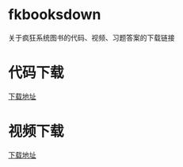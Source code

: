 # fkbooksdown
关于疯狂系统图书的代码、视频、习题答案的下载链接
# 代码下载
[下载地址](https://lgjava.github.io/fkbooksdown/code_list.html)
# 视频下载
[下载地址](https://lgjava.github.io/fkbooksdown/video_list.html)